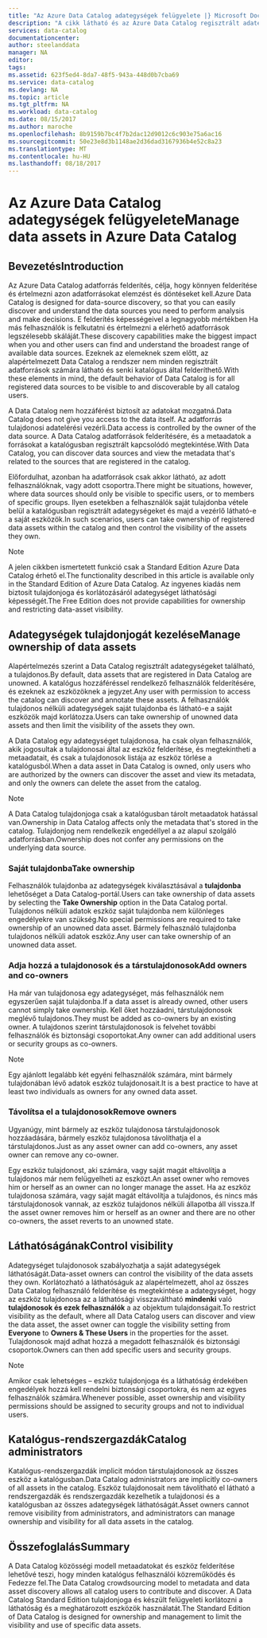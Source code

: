 ```yaml
---
title: "Az Azure Data Catalog adategységek felügyelete |} Microsoft Docs"
description: "A cikk látható és az Azure Data Catalog regisztrált adategységeket tulajdonjogát vezérlése mutatja be."
services: data-catalog
documentationcenter: 
author: steelanddata
manager: NA
editor: 
tags: 
ms.assetid: 623f5ed4-8da7-48f5-943a-448d0b7cba69
ms.service: data-catalog
ms.devlang: NA
ms.topic: article
ms.tgt_pltfrm: NA
ms.workload: data-catalog
ms.date: 08/15/2017
ms.author: maroche
ms.openlocfilehash: 8b9159b7bc4f7b2dac12d9012c6c903e75a6ac16
ms.sourcegitcommit: 50e23e8d3b1148ae2d36dad3167936b4e52c8a23
ms.translationtype: MT
ms.contentlocale: hu-HU
ms.lasthandoff: 08/18/2017
---
```

# <a name="manage-data-assets-in-azure-data-catalog"></a><span data-ttu-id="570e7-103">Az Azure Data Catalog adategységek felügyelete</span><span class="sxs-lookup"><span data-stu-id="570e7-103">Manage data assets in Azure Data Catalog</span></span>
## <a name="introduction"></a><span data-ttu-id="570e7-104">Bevezetés</span><span class="sxs-lookup"><span data-stu-id="570e7-104">Introduction</span></span>
<span data-ttu-id="570e7-105">Az Azure Data Catalog adatforrás felderítés, célja, hogy könnyen felderítése és értelmezni azon adatforrásokat elemzést és döntéseket kell.</span><span class="sxs-lookup"><span data-stu-id="570e7-105">Azure Data Catalog is designed for data-source discovery, so that you can easily discover and understand the data sources you need to perform analysis and make decisions.</span></span> <span data-ttu-id="570e7-106">E felderítés képességeivel a legnagyobb mértékben Ha más felhasználók is felkutatni és értelmezni a elérhető adatforrások legszélesebb skáláját.</span><span class="sxs-lookup"><span data-stu-id="570e7-106">These discovery capabilities make the biggest impact when you and other users can find and understand the broadest range of available data sources.</span></span> <span data-ttu-id="570e7-107">Ezeknek az elemeknek szem előtt, az alapértelmezett Data Catalog a rendszer nem minden regisztrált adatforrások számára látható és senki katalógus által felderíthető.</span><span class="sxs-lookup"><span data-stu-id="570e7-107">With these elements in mind, the default behavior of Data Catalog is for all registered data sources to be visible to and discoverable by all catalog users.</span></span>

<span data-ttu-id="570e7-108">A Data Catalog nem hozzáférést biztosít az adatokat mozgatná.</span><span class="sxs-lookup"><span data-stu-id="570e7-108">Data Catalog does not give you access to the data itself.</span></span> <span data-ttu-id="570e7-109">Az adatforrás tulajdonosi adatelérési vezérli.</span><span class="sxs-lookup"><span data-stu-id="570e7-109">Data access is controlled by the owner of the data source.</span></span> <span data-ttu-id="570e7-110">A Data Catalog adatforrások felderítésére, és a metaadatok a forrásokat a katalógusban regisztrált kapcsolódó megtekintése.</span><span class="sxs-lookup"><span data-stu-id="570e7-110">With Data Catalog, you can discover data sources and view the metadata that's related to the sources that are registered in the catalog.</span></span>

<span data-ttu-id="570e7-111">Előfordulhat, azonban ha adatforrások csak akkor látható, az adott felhasználóknak, vagy adott csoportra.</span><span class="sxs-lookup"><span data-stu-id="570e7-111">There might be situations, however, where data sources should only be visible to specific users, or to members of specific groups.</span></span> <span data-ttu-id="570e7-112">Ilyen esetekben a felhasználók saját tulajdonba vétele belül a katalógusban regisztrált adategységeket és majd a vezérlő látható-e a saját eszközök.</span><span class="sxs-lookup"><span data-stu-id="570e7-112">In such scenarios, users can take ownership of registered data assets within the catalog and then control the visibility of the assets they own.</span></span>

> [!NOTE]
> <span data-ttu-id="570e7-113">A jelen cikkben ismertetett funkció csak a Standard Edition Azure Data Catalog érhető el.</span><span class="sxs-lookup"><span data-stu-id="570e7-113">The functionality described in this article is available only in the Standard Edition of Azure Data Catalog.</span></span> <span data-ttu-id="570e7-114">Az ingyenes kiadás nem biztosít tulajdonjoga és korlátozásáról adategységet láthatósági képességét.</span><span class="sxs-lookup"><span data-stu-id="570e7-114">The Free Edition does not provide capabilities for ownership and restricting data-asset visibility.</span></span>
>
>

## <a name="manage-ownership-of-data-assets"></a><span data-ttu-id="570e7-115">Adategységek tulajdonjogát kezelése</span><span class="sxs-lookup"><span data-stu-id="570e7-115">Manage ownership of data assets</span></span>
<span data-ttu-id="570e7-116">Alapértelmezés szerint a Data Catalog regisztrált adategységeket található, a tulajdonos.</span><span class="sxs-lookup"><span data-stu-id="570e7-116">By default, data assets that are registered in Data Catalog are unowned.</span></span> <span data-ttu-id="570e7-117">A katalógus hozzáféréssel rendelkező felhasználók felderítésére, és ezeknek az eszközöknek a jegyzet.</span><span class="sxs-lookup"><span data-stu-id="570e7-117">Any user with permission to access the catalog can discover and annotate these assets.</span></span> <span data-ttu-id="570e7-118">A felhasználók tulajdonos nélküli adategységek saját tulajdonba és látható-e a saját eszközök majd korlátozza.</span><span class="sxs-lookup"><span data-stu-id="570e7-118">Users can take ownership of unowned data assets and then limit the visibility of the assets they own.</span></span>

<span data-ttu-id="570e7-119">A Data Catalog egy adategységet tulajdonosa, ha csak olyan felhasználók, akik jogosultak a tulajdonosai által az eszköz felderítése, és megtekintheti a metaadatait, és csak a tulajdonosok listája az eszköz törlése a katalógusból.</span><span class="sxs-lookup"><span data-stu-id="570e7-119">When a data asset in Data Catalog is owned, only users who are authorized by the owners can discover the asset and view its metadata, and only the owners can delete the asset from the catalog.</span></span>

> [!NOTE]
> <span data-ttu-id="570e7-120">A Data Catalog tulajdonjoga csak a katalógusban tárolt metaadatok hatással van.</span><span class="sxs-lookup"><span data-stu-id="570e7-120">Ownership in Data Catalog affects only the metadata that's stored in the catalog.</span></span> <span data-ttu-id="570e7-121">Tulajdonjog nem rendelkezik engedéllyel a az alapul szolgáló adatforrásban.</span><span class="sxs-lookup"><span data-stu-id="570e7-121">Ownership does not confer any permissions on the underlying data source.</span></span>
>
>

### <a name="take-ownership"></a><span data-ttu-id="570e7-122">Saját tulajdonba</span><span class="sxs-lookup"><span data-stu-id="570e7-122">Take ownership</span></span>
<span data-ttu-id="570e7-123">Felhasználók tulajdonba az adategységek kiválasztásával a **tulajdonba** lehetőséget a Data Catalog-portál.</span><span class="sxs-lookup"><span data-stu-id="570e7-123">Users can take ownership of data assets by selecting the **Take Ownership** option in the Data Catalog portal.</span></span> <span data-ttu-id="570e7-124">Tulajdonos nélküli adatok eszköz saját tulajdonba nem különleges engedélyekre van szükség.</span><span class="sxs-lookup"><span data-stu-id="570e7-124">No special permissions are required to take ownership of an unowned data asset.</span></span> <span data-ttu-id="570e7-125">Bármely felhasználó tulajdonba tulajdonos nélküli adatok eszköz.</span><span class="sxs-lookup"><span data-stu-id="570e7-125">Any user can take ownership of an unowned data asset.</span></span>

### <a name="add-owners-and-co-owners"></a><span data-ttu-id="570e7-126">Adja hozzá a tulajdonosok és a társtulajdonosok</span><span class="sxs-lookup"><span data-stu-id="570e7-126">Add owners and co-owners</span></span>
<span data-ttu-id="570e7-127">Ha már van tulajdonosa egy adategységet, más felhasználók nem egyszerűen saját tulajdonba.</span><span class="sxs-lookup"><span data-stu-id="570e7-127">If a data asset is already owned, other users cannot simply take ownership.</span></span> <span data-ttu-id="570e7-128">Kell őket hozzáadni, társtulajdonosok meglévő tulajdonos.</span><span class="sxs-lookup"><span data-stu-id="570e7-128">They must be added as co-owners by an existing owner.</span></span> <span data-ttu-id="570e7-129">A tulajdonos szerint társtulajdonosok is felvehet további felhasználók és biztonsági csoportokat.</span><span class="sxs-lookup"><span data-stu-id="570e7-129">Any owner can add additional users or security groups as co-owners.</span></span>

> [!NOTE]
> <span data-ttu-id="570e7-130">Egy ajánlott legalább két egyéni felhasználók számára, mint bármely tulajdonában lévő adatok eszköz tulajdonosait.</span><span class="sxs-lookup"><span data-stu-id="570e7-130">It is a best practice to have at least two individuals as owners for any owned data asset.</span></span>
>
>

### <a name="remove-owners"></a><span data-ttu-id="570e7-131">Távolítsa el a tulajdonosok</span><span class="sxs-lookup"><span data-stu-id="570e7-131">Remove owners</span></span>
<span data-ttu-id="570e7-132">Ugyanúgy, mint bármely az eszköz tulajdonosa társtulajdonosok hozzáadására, bármely eszköz tulajdonosa távolíthatja el a társtulajdonos.</span><span class="sxs-lookup"><span data-stu-id="570e7-132">Just as any asset owner can add co-owners, any asset owner can remove any co-owner.</span></span>

<span data-ttu-id="570e7-133">Egy eszköz tulajdonost, aki számára, vagy saját magát eltávolítja a tulajdonos már nem felügyelheti az eszközt.</span><span class="sxs-lookup"><span data-stu-id="570e7-133">An asset owner who removes him or herself as an owner can no longer manage the asset.</span></span> <span data-ttu-id="570e7-134">Ha az eszköz tulajdonosa számára, vagy saját magát eltávolítja a tulajdonos, és nincs más társtulajdonosok vannak, az eszköz tulajdonos nélküli állapotba áll vissza.</span><span class="sxs-lookup"><span data-stu-id="570e7-134">If the asset owner removes him or herself as an owner and there are no other co-owners, the asset reverts to an unowned state.</span></span>

## <a name="control-visibility"></a><span data-ttu-id="570e7-135">Láthatóságának</span><span class="sxs-lookup"><span data-stu-id="570e7-135">Control visibility</span></span>
<span data-ttu-id="570e7-136">Adategységet tulajdonosok szabályozhatja a saját adategységek láthatóságát.</span><span class="sxs-lookup"><span data-stu-id="570e7-136">Data-asset owners can control the visibility of the data assets they own.</span></span> <span data-ttu-id="570e7-137">Korlátozható a láthatóságuk az alapértelmezett, ahol az összes Data Catalog felhasználó felderítése és megtekintése a adategységet, hogy az eszköz tulajdonosa az a láthatósági visszaváltható **mindenki** való **tulajdonosok és ezek felhasználók** a az objektum tulajdonságait.</span><span class="sxs-lookup"><span data-stu-id="570e7-137">To restrict visibility as the default, where all Data Catalog users can discover and view the data asset, the asset owner can toggle the visibility setting from **Everyone** to **Owners & These Users** in the properties for the asset.</span></span> <span data-ttu-id="570e7-138">Tulajdonosok majd adhat hozzá a megadott felhasználók és biztonsági csoportok.</span><span class="sxs-lookup"><span data-stu-id="570e7-138">Owners can then add specific users and security groups.</span></span>

> [!NOTE]
> <span data-ttu-id="570e7-139">Amikor csak lehetséges – eszköz tulajdonjoga és a láthatóság érdekében engedélyek hozzá kell rendelni biztonsági csoportokra, és nem az egyes felhasználók számára.</span><span class="sxs-lookup"><span data-stu-id="570e7-139">Whenever possible, asset ownership and visibility permissions should be assigned to security groups and not to individual users.</span></span>
>
>

## <a name="catalog-administrators"></a><span data-ttu-id="570e7-140">Katalógus-rendszergazdák</span><span class="sxs-lookup"><span data-stu-id="570e7-140">Catalog administrators</span></span>
<span data-ttu-id="570e7-141">Katalógus-rendszergazdák implicit módon társtulajdonosok az összes eszköz a katalógusban.</span><span class="sxs-lookup"><span data-stu-id="570e7-141">Data Catalog administrators are implicitly co-owners of all assets in the catalog.</span></span> <span data-ttu-id="570e7-142">Eszköz tulajdonosait nem távolítható el látható a rendszergazdák és rendszergazdák kezelhetik a tulajdonosi és a katalógusban az összes adategységek láthatóságát.</span><span class="sxs-lookup"><span data-stu-id="570e7-142">Asset owners cannot remove visibility from administrators, and administrators can manage ownership and visibility for all data assets in the catalog.</span></span>

## <a name="summary"></a><span data-ttu-id="570e7-143">Összefoglalás</span><span class="sxs-lookup"><span data-stu-id="570e7-143">Summary</span></span>
<span data-ttu-id="570e7-144">A Data Catalog közösségi modell metaadatokat és eszköz felderítése lehetővé teszi, hogy minden katalógus felhasználói közreműködés és Fedezze fel.</span><span class="sxs-lookup"><span data-stu-id="570e7-144">The Data Catalog crowdsourcing model to metadata and data asset discovery allows all catalog users to contribute and discover.</span></span> <span data-ttu-id="570e7-145">A Data Catalog Standard Edition tulajdonjoga és készült felügyeleti korlátozni a láthatóság és a meghatározott eszközök használatát.</span><span class="sxs-lookup"><span data-stu-id="570e7-145">The Standard Edition of Data Catalog is designed for ownership and management to limit the visibility and use of specific data assets.</span></span>
